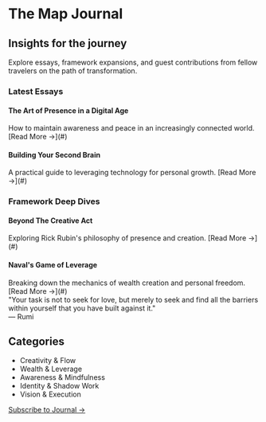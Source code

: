 # The Map Journal

## Insights for the journey

Explore essays, framework expansions, and guest contributions from fellow travelers on the path of transformation.

<div class="card">
<h3>Latest Essays</h3>

<h4>The Art of Presence in a Digital Age</h4>
How to maintain awareness and peace in an increasingly connected world.
[Read More →](#)

<h4>Building Your Second Brain</h4>
A practical guide to leveraging technology for personal growth.
[Read More →](#)
</div>

<div class="card">
<h3>Framework Deep Dives</h3>

<h4>Beyond The Creative Act</h4>
Exploring Rick Rubin's philosophy of presence and creation.
[Read More →](#)

<h4>Naval's Game of Leverage</h4>
Breaking down the mechanics of wealth creation and personal freedom.
[Read More →](#)
</div>

<div class="quote">
"Your task is not to seek for love, but merely to seek and find all the barriers within yourself that you have built against it."
<div class="quote-author">— Rumi</div>
</div>

## Categories

- Creativity & Flow
- Wealth & Leverage
- Awareness & Mindfulness
- Identity & Shadow Work
- Vision & Execution

[Subscribe to Journal →](#) 